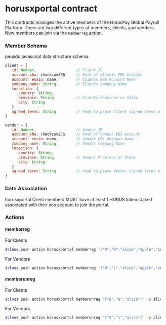 # horusxportal contract

This contracts manages the active members of the HorusPay Global Payroll Platform.  There are two different types of members, clients, and vendors.
New members can join via the `memberreg` action.


### Member Schema

peusdo javascript data structure schema

```javascript
client = {
   id: Number,                  // Client ID
   account_sha: checksum256,    // Hash of Clients EOS Account
   account: eosio::name,        // Clients EOS Account Name
   company_name: String,        // Clients Company Name
   locaction: {
      country: String,
      province: String,         // Clients Province or State
      city: String
   }
   agreed_terms: String         // Hash to prove Client signed terms of agreement
}
```

```javascript
vendor = {
   id: Number,                  // Vendor ID
   account_sha: checksum256,    // Hash of Vendor EOS Account
   account: eosio::name,        // Vendor EOS Account Name
   company_name: String,        // Vendor Company Name
   locaction: {
      country: String,
      province: String,         // Vendor Province or State
      city: String
   }
   agreed_terms: String         // Hash to prove Vendor signed terms of agreement
}
```

### Data Association

horusxportal Client members MUST have at least 1 HORUS token staked associated with their eos account to join the portal.


### Actions

#### memberreg

For Clients
```bash
$cleos push action horusxportal memberreg '["0","0","alice","Apple","successhash"]' -p alice horusxportal
```

For Vendors
```bash
$cleos push action horusxportal memberreg '["0","1","alice","Apple","successhash"]' -p alice horusxportal
```

#### memberunreg

For Clients
```bash
$cleos push action horusxportal memberunreg '["0","0","alice"]' -p alice
```

For Vendors
```bash
$cleos push action horusxportal memberunreg '["0","1","alice"]' -p alice
```